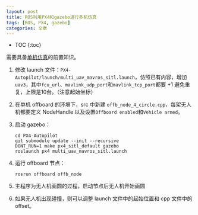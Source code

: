 ```yaml
---
layout: post
title: ROS利用PX4和gazebo进行多机仿真
tags: [ROS, PX4, gazebo]
categories: 文章
---
```


* TOC
{:toc}

需要具备[单机仿真](https://jasenchao.github.io/2022-09-04-ROS利用PX4和gazebo仿真offboard/)的前置知识。

1. 修改 launch 文件：`PX4-Autopilot/launch/multi_uav_mavros_sitl.launch`，仿照已有内容，增加`uav3`，其中`fcu_url`、`mavlink_udp_port`和`mavlink_tcp_port`都要 +1 避免重复，上限是10台。（注意起始坐标）

2. 在单机 offboard 的环境下，src 中新建 `offb_node_4_circle.cpp`，每架无人机都要定义 NodeHandle 以及设置`Offboard enabled`和`Vehicle armed`。

3. 启动 gazebo：

   ```shell
   cd PX4-Autopilot
   git submodule update --init --recursive
   DONT_RUN=1 make px4_sitl_default gazebo
   roslaunch px4 multi_uav_mavros_sitl.launch
   ```

4. 运行 offboard 节点：

   ```shell
   rosrun offboard offb_node
   ```

5. 主程序为无人机画圆的过程，启动节点后无人机开始画圆

6. 如果无人机出现碰撞，则可以调整 launch 文件中的起始位置和 cpp 文件中的 offset。
